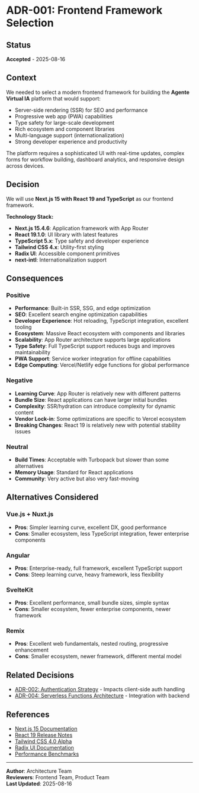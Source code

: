 # ADR-001: Frontend Framework Selection

## Status
**Accepted** - 2025-08-16

## Context

We needed to select a modern frontend framework for building the **Agente Virtual IA** platform that would support:

- Server-side rendering (SSR) for SEO and performance
- Progressive web app (PWA) capabilities  
- Type safety for large-scale development
- Rich ecosystem and component libraries
- Multi-language support (internationalization)
- Strong developer experience and productivity

The platform requires a sophisticated UI with real-time updates, complex forms for workflow building, dashboard analytics, and responsive design across devices.

## Decision

We will use **Next.js 15 with React 19 and TypeScript** as our frontend framework.

**Technology Stack:**
- **Next.js 15.4.6**: Application framework with App Router
- **React 19.1.0**: UI library with latest features
- **TypeScript 5.x**: Type safety and developer experience  
- **Tailwind CSS 4.x**: Utility-first styling
- **Radix UI**: Accessible component primitives
- **next-intl**: Internationalization support

## Consequences

### Positive

- **Performance**: Built-in SSR, SSG, and edge optimization
- **SEO**: Excellent search engine optimization capabilities
- **Developer Experience**: Hot reloading, TypeScript integration, excellent tooling
- **Ecosystem**: Massive React ecosystem with components and libraries
- **Scalability**: App Router architecture supports large applications
- **Type Safety**: Full TypeScript support reduces bugs and improves maintainability
- **PWA Support**: Service worker integration for offline capabilities
- **Edge Computing**: Vercel/Netlify edge functions for global performance

### Negative

- **Learning Curve**: App Router is relatively new with different patterns
- **Bundle Size**: React applications can have larger initial bundles
- **Complexity**: SSR/hydration can introduce complexity for dynamic content
- **Vendor Lock-in**: Some optimizations are specific to Vercel ecosystem
- **Breaking Changes**: React 19 is relatively new with potential stability issues

### Neutral

- **Build Times**: Acceptable with Turbopack but slower than some alternatives
- **Memory Usage**: Standard for React applications
- **Community**: Very active but also very fast-moving

## Alternatives Considered

### Vue.js + Nuxt.js
- **Pros**: Simpler learning curve, excellent DX, good performance
- **Cons**: Smaller ecosystem, less TypeScript integration, fewer enterprise components

### Angular
- **Pros**: Enterprise-ready, full framework, excellent TypeScript support
- **Cons**: Steep learning curve, heavy framework, less flexibility

### SvelteKit
- **Pros**: Excellent performance, small bundle sizes, simple syntax
- **Cons**: Smaller ecosystem, fewer enterprise components, newer framework

### Remix
- **Pros**: Excellent web fundamentals, nested routing, progressive enhancement
- **Cons**: Smaller ecosystem, newer framework, different mental model

## Related Decisions

- [ADR-002: Authentication Strategy](./adr-002-authentication-strategy.md) - Impacts client-side auth handling
- [ADR-004: Serverless Functions Architecture](./adr-004-serverless-functions.md) - Integration with backend

## References

- [Next.js 15 Documentation](https://nextjs.org/docs)
- [React 19 Release Notes](https://react.dev/blog/2024/04/25/react-19)
- [Tailwind CSS 4.0 Alpha](https://tailwindcss.com/blog/tailwindcss-v4-alpha)
- [Radix UI Documentation](https://www.radix-ui.com/)
- [Performance Benchmarks](https://github.com/vercel/next.js/discussions/48748)

---

**Author**: Architecture Team  
**Reviewers**: Frontend Team, Product Team  
**Last Updated**: 2025-08-16